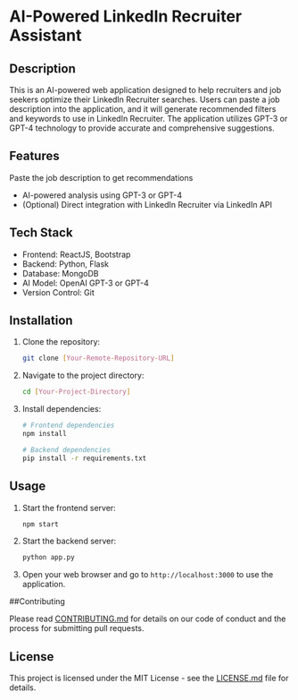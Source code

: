 # AI-Powered LinkedIn Recruiter Assistant

## Description

This is an AI-powered web application designed to help recruiters and job seekers optimize their LinkedIn Recruiter searches. Users can paste a job description into the application, and it will generate recommended filters and keywords to use in LinkedIn Recruiter. The application utilizes GPT-3 or GPT-4 technology to provide accurate and comprehensive suggestions.

## Features
Paste the job description to get recommendations
- AI-powered analysis using GPT-3 or GPT-4
- (Optional) Direct integration with LinkedIn Recruiter via LinkedIn API

## Tech Stack

- Frontend: ReactJS, Bootstrap
- Backend: Python, Flask
- Database: MongoDB
- AI Model: OpenAI GPT-3 or GPT-4
- Version Control: Git

## Installation

1. Clone the repository:
    ```bash
    git clone [Your-Remote-Repository-URL]
    ```

2. Navigate to the project directory:
    ```bash
    cd [Your-Project-Directory]
    ```

3. Install dependencies:
    ```bash
    # Frontend dependencies
    npm install

    # Backend dependencies
    pip install -r requirements.txt
    ```

## Usage

1. Start the frontend server:
    ```bash
    npm start
    ```

2. Start the backend server:
    ```bash
    python app.py
    ```

3. Open your web browser and go to `http://localhost:3000` to use the application.

##Contributing

Please read [CONTRIBUTING.md](CONTRIBUTING.md) for details on our code of conduct and the process for submitting pull requests.

## License

This project is licensed under the MIT License - see the [LICENSE.md](LICENSE.md) file for details.
